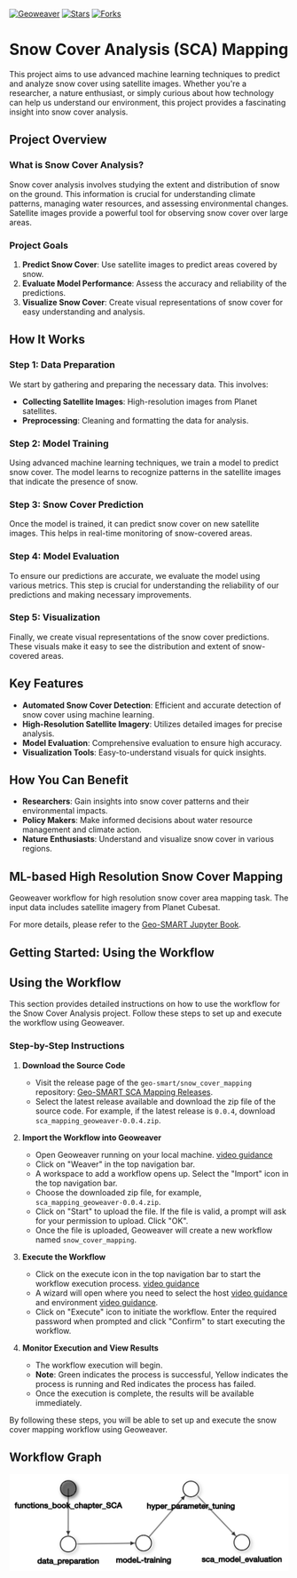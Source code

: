 [![Geoweaver](https://img.shields.io/badge/Geoweaver-%23c4ff7d?style=for-the-badge&logo=readthedocs&link=https%3A%2F%2Fgithub.com%2FESIPFed%2FGeoweaver)](https://github.com/ESIPFed/Geoweaver)
[![Stars](
https://img.shields.io/github/stars/geo-smart/sca_mapping_geoweaver?style=for-the-badge
)](https://github.com/geo-smart/sca_mapping_geoweaver/stargazers) 
[![Forks](
https://img.shields.io/github/forks/geo-smart/sca_mapping_geoweaver?style=for-the-badge&color=%23f2b40a
)](https://github.com/geo-smart/sca_mapping_geoweaver/network/members)


# Snow Cover Analysis (SCA) Mapping

This project aims to use advanced machine learning techniques to predict and analyze snow cover using satellite images. Whether you're a researcher, a nature enthusiast, or simply curious about how technology can help us understand our environment, this project provides a fascinating insight into snow cover analysis.

## Project Overview

### What is Snow Cover Analysis?

Snow cover analysis involves studying the extent and distribution of snow on the ground. This information is crucial for understanding climate patterns, managing water resources, and assessing environmental changes. Satellite images provide a powerful tool for observing snow cover over large areas.

### Project Goals

1. **Predict Snow Cover**: Use satellite images to predict areas covered by snow.
2. **Evaluate Model Performance**: Assess the accuracy and reliability of the predictions.
3. **Visualize Snow Cover**: Create visual representations of snow cover for easy understanding and analysis.

## How It Works

### Step 1: Data Preparation

We start by gathering and preparing the necessary data. This involves:

- **Collecting Satellite Images**: High-resolution images from Planet satellites.
- **Preprocessing**: Cleaning and formatting the data for analysis.

### Step 2: Model Training

Using advanced machine learning techniques, we train a model to predict snow cover. The model learns to recognize patterns in the satellite images that indicate the presence of snow.

### Step 3: Snow Cover Prediction

Once the model is trained, it can predict snow cover on new satellite images. This helps in real-time monitoring of snow-covered areas.

### Step 4: Model Evaluation

To ensure our predictions are accurate, we evaluate the model using various metrics. This step is crucial for understanding the reliability of our predictions and making necessary improvements.

### Step 5: Visualization

Finally, we create visual representations of the snow cover predictions. These visuals make it easy to see the distribution and extent of snow-covered areas.

## Key Features

- **Automated Snow Cover Detection**: Efficient and accurate detection of snow cover using machine learning.
- **High-Resolution Satellite Imagery**: Utilizes detailed images for precise analysis.
- **Model Evaluation**: Comprehensive evaluation to ensure high accuracy.
- **Visualization Tools**: Easy-to-understand visuals for quick insights.

## How You Can Benefit

- **Researchers**: Gain insights into snow cover patterns and their environmental impacts.
- **Policy Makers**: Make informed decisions about water resource management and climate action.
- **Nature Enthusiasts**: Understand and visualize snow cover in various regions.

## ML-based High Resolution Snow Cover Mapping

Geoweaver workflow for high resolution snow cover area mapping task. The input data includes satellite imagery from Planet Cubesat.

For more details, please refer to the [Geo-SMART Jupyter Book](https://geo-smart.github.io/scm_geosmart_use_case/chapters/one.html).

## Getting Started: Using the Workflow

## Using the Workflow

This section provides detailed instructions on how to use the workflow for the Snow Cover Analysis project. Follow these steps to set up and execute the workflow using Geoweaver.

### Step-by-Step Instructions

1. **Download the Source Code**

   - Visit the release page of the `geo-smart/snow_cover_mapping` repository: [Geo-SMART SCA Mapping Releases](https://github.com/geo-smart/sca_mapping_geoweaver/releases).
   - Select the latest release available and download the zip file of the source code. For example, if the latest release is `0.0.4`, download `sca_mapping_geoweaver-0.0.4.zip`.

2. **Import the Workflow into Geoweaver**

   - Open Geoweaver running on your local machine. [video guidance](https://youtu.be/jUd1dzi18EQ)
   - Click on "Weaver" in the top navigation bar.
   - A workspace to add a workflow opens up. Select the "Import" icon in the top navigation bar.
   - Choose the downloaded zip file, for example, `sca_mapping_geoweaver-0.0.4.zip`.
   - Click on "Start" to upload the file. If the file is valid, a prompt will ask for your permission to upload. Click "OK".
   - Once the file is uploaded, Geoweaver will create a new workflow named `snow_cover_mapping`.

3. **Execute the Workflow**
   - Click on the execute icon in the top navigation bar to start the workflow execution process. [video guidance](https://youtu.be/PJcMNR00QoE)
   - A wizard will open where you need to select the host [video guidance](https://youtu.be/KYiEHI0rn_o) and environment [video guidance](https://www.youtube.com/watch?v=H66AVoBBaHs).
   - Click on "Execute" icon to initiate the workflow. Enter the required password when prompted and click "Confirm" to start executing the workflow.
4. **Monitor Execution and View Results**
   - The workflow execution will begin.
   - **Note**: Green indicates the process is successful, Yellow indicates the process is running and Red indicates the process has failed.
   - Once the execution is complete, the results will be available immediately.

By following these steps, you will be able to set up and execute the snow cover mapping workflow using Geoweaver.

## Workflow Graph

![Workflow Graph](https://github.com/geo-smart/sca_mapping_geoweaver/blob/main/image.png)
